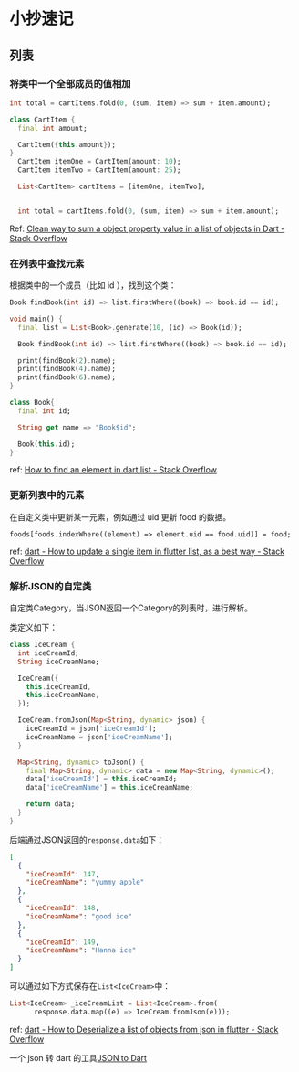 # 小抄速记
## 列表

### 将类中一个全部成员的值相加

```dart
int total = cartItems.fold(0, (sum, item) => sum + item.amount);
```

```dart
class CartItem {
  final int amount;

  CartItem({this.amount});
}
  CartItem itemOne = CartItem(amount: 10);
  CartItem itemTwo = CartItem(amount: 25);

  List<CartItem> cartItems = [itemOne, itemTwo];


  int total = cartItems.fold(0, (sum, item) => sum + item.amount);
```

Ref: [Clean way to sum a object property value in a list of objects in Dart - Stack Overflow](https://stackoverflow.com/a/59708444/3886059)

### 在列表中查找元素

根据类中的一个成员（比如 id ），找到这个类：

```dart
Book findBook(int id) => list.firstWhere((book) => book.id == id);
```

```dart
void main() {
  final list = List<Book>.generate(10, (id) => Book(id));

  Book findBook(int id) => list.firstWhere((book) => book.id == id);

  print(findBook(2).name);  
  print(findBook(4).name);
  print(findBook(6).name);  
}

class Book{
  final int id;

  String get name => "Book$id";

  Book(this.id);
}
```

ref: [How to find an element in dart list - Stack Overflow](https://stackoverflow.com/questions/59920284/how-to-find-an-element-in-dart-list)


### 更新列表中的元素

在自定义类中更新某一元素，例如通过 uid 更新 food 的数据。

```
foods[foods.indexWhere((element) => element.uid == food.uid)] = food;
```
ref: [dart - How to update a single item in flutter list, as a best way - Stack Overflow](https://stackoverflow.com/a/63180536/3886059)

### 解析JSON的自定类

自定类Category，当JSON返回一个Category的列表时，进行解析。

类定义如下：
```dart
class IceCream {
  int iceCreamId;
  String iceCreamName;

  IceCream({
    this.iceCreamId,
    this.iceCreamName,
  });

  IceCream.fromJson(Map<String, dynamic> json) {
    iceCreamId = json['iceCreamId'];
    iceCreamName = json['iceCreamName'];
  }

  Map<String, dynamic> toJson() {
    final Map<String, dynamic> data = new Map<String, dynamic>();
    data['iceCreamId'] = this.iceCreamId;
    data['iceCreamName'] = this.iceCreamName;

    return data;
  }
}
```

后端通过JSON返回的`response.data`如下：

```json
[
  {
    "iceCreamId": 147,
    "iceCreamName": "yummy apple"
  },
  {
    "iceCreamId": 148,
    "iceCreamName": "good ice"
  },
  {
    "iceCreamId": 149,
    "iceCreamName": "Hanna ice"
  }
]
```

可以通过如下方式保存在`List<IceCream>`中：
```dart
List<IceCream> _iceCreamList = List<IceCream>.from(
      response.data.map((e) => IceCream.fromJson(e)));
```

ref: [dart - How to Deserialize a list of objects from json in flutter - Stack Overflow](https://stackoverflow.com/a/58720667/3886059)

一个 json 转 dart 的工具[JSON to Dart](https://javiercbk.github.io/json_to_dart/)